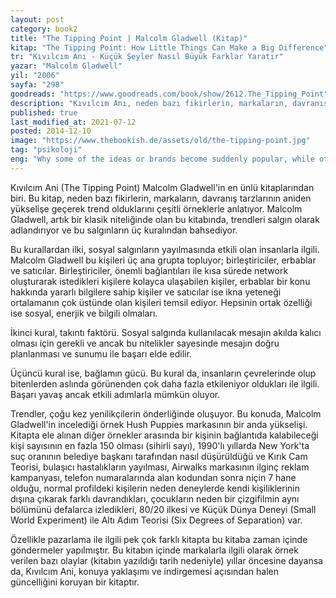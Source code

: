 ```yaml
---
layout: post  
category: book2  
title: "The Tipping Point | Malcolm Gladwell (Kitap)"  
kitap: "The Tipping Point: How Little Things Can Make a Big Difference"  
tr: "Kıvılcım Anı - Küçük Şeyler Nasıl Büyük Farklar Yaratır"  
yazar: "Malcolm Gladwell"  
yil: "2006"  
sayfa: "298"  
goodreads: "https://www.goodreads.com/book/show/2612.The_Tipping_Point"
description: "Kıvılcım Anı, neden bazı fikirlerin, markaların, davranış tarzlarının aniden yükselişe geçerek trend olduklarını anlatıyor. Malcolm Gladwell"
published: true
last_modified_at: 2021-07-12
posted: 2014-12-10
image: "https://www.thebookish.de/assets/old/the-tipping-point.jpg"
tag: "psikoloji"
eng: "Why some of the ideas or brands become suddenly popular, while others don’t? How do trends spread, how do they stick? A classic book of Malcolm Gladwell answers all these questions and many more on trends."
---
```


Kıvılcım Ani (The Tipping Point) Malcolm Gladwell'in en ünlü kitaplarından biri. Bu kitap, neden bazı fikirlerin, markaların, davranış tarzlarının aniden yükselişe geçerek trend olduklarını çeşitli örneklerle anlatıyor. Malcolm Gladwell, artık bir klasik niteliğinde olan bu kitabında, trendleri salgın olarak adlandırıyor ve bu salgınların üç kuralından bahsediyor.   
  
Bu kurallardan ilki, sosyal salgınların yayılmasında etkili olan insanlarla ilgili. Malcolm Gladwell bu kişileri üç ana grupta topluyor; birleştiriciler, erbablar ve satıcılar. Birleştiriciler, önemli bağlantıları ile kısa sürede network oluşturarak istedikleri kişilere kolayca ulaşabilen kişiler, erbablar bir konu hakkında yararlı bilgilere sahip kişiler ve satıcılar ise ikna yeteneği ortalamanın çok üstünde olan kişileri temsil ediyor. Hepsinin ortak özelliği ise sosyal, enerjik ve bilgili olmaları.   
  
İkinci kural, takıntı faktörü. Sosyal salgında kullanılacak mesajın akılda kalıcı olması için gerekli ve ancak bu nitelikler sayesinde mesajın doğru planlanması ve sunumu ile başarı elde edilir.   
  
Üçüncü kural ise, bağlamın gücü. Bu kural da, insanların çevrelerinde olup bitenlerden aslında görünenden çok daha fazla etkileniyor oldukları ile ilgili. Başarı yavaş ancak etkili adımlarla mümkün oluyor. 
  
Trendler, çoğu kez yenilikçilerin önderliğinde oluşuyor. Bu konuda, Malcolm Gladwell'in incelediği örnek Hush Puppies markasının bir anda yükselişi. Kitapta ele alınan diğer örnekler arasında bir kişinin bağlantıda kalabileceği kişi sayısının en fazla 150 olması (sihirli sayı), 1990'lı yıllarda New York'ta suç oranının belediye başkanı tarafından nasıl düşürüldüğü ve Kırık Cam Teorisi, bulaşıcı hastalıkların yayılması, Airwalks markasının ilginç reklam kampanyası, telefon numaralarında alan kodundan sonra niçin 7 hane olduğu, normal profildeki kişilerin neden deneylerde kendi kişiliklerinin dışına çıkarak farklı davrandıkları, çocukların neden bir çizgifilmin aynı bölümünü defalarca izledikleri, 80/20 ilkesi ve Küçük Dünya Deneyi (Small World Experiment) ile Altı Adım Teorisi (Six Degrees of Separation) var.   
  
Özellikle pazarlama ile ilgili pek çok farklı kitapta bu kitaba zaman içinde göndermeler yapılmıştır. Bu kitabın içinde markalarla ilgili olarak örnek verilen bazı olaylar (kitabın yazıldığı tarih nedeniyle) yıllar öncesine dayansa da, Kıvılcım Ani, konuya yaklaşımı ve indirgemesi açısından halen güncelliğini koruyan bir kitaptır.   

